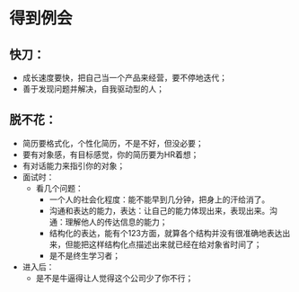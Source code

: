 # 得到例会 #

## 快刀： ##

- 成长速度要快，把自己当一个产品来经营，要不停地迭代；
- 善于发现问题并解决，自我驱动型的人；

## 脱不花： ##
- 简历要格式化，个性化简历，不是不好，但没必要；
- 要有对象感，有目标感觉，你的简历要为HR着想；
- 有对话能力来指引你的对象；
- 面试时：
	- 看几个问题：
		- 一个人的社会化程度：能不能早到几分钟，把身上的汗给消了。
		- 沟通和表达的能力，表达：让自己的能力体现出来，表现出来。沟通：理解他人的传达信息的能力；
		- 结构化的表达，能有个123方面，就算各个结构并没有很准确地表达出来，但能把这样结构化点描述出来就已经在给对象省时间了；
		- 是不是终生学习者；
- 进入后：
	- 是不是牛逼得让人觉得这个公司少了你不行；